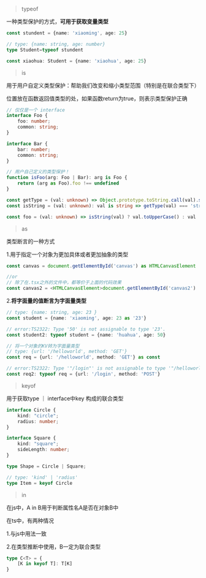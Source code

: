 > typeof

一种类型保护的方式，**可用于获取变量类型**

```ts
const stundent = {name: 'xiaoming', age: 25}

// type: {name: string, age: number}
type Student=typeof stundent

const xiaohua: Student = {name: 'xiaohua', age: 25}
```

> is

用于用户自定义类型保护：帮助我们改变和缩小类型范围（特别是在联合类型下）

位置放在函数返回值类型的处，如果函数return为true，则表示类型保护正确

```ts
// 仅仅是一个 interface
interface Foo {
    foo: number;
    common: string;
}

interface Bar {
    bar: number;
    common: string;
}

// 用户自己定义的类型保护！
function isFoo(arg: Foo | Bar): arg is Foo {
    return (arg as Foo).foo !== undefined
}

const getType = (val: unknown) => Object.prototype.toString.call(val).slice(8, -1).toLowerCase()
const isString = (val: unknown): val is string => getType(val) === 'string'

const foo = (val: unknown) => isString(val) ? val.toUpperCase() : val


```

> as

类型断言的一种方式

1.用于指定一个对象为更加具体或者更加抽象的类型

```ts
const canvas = document.getElementById('canvas') as HTMLCanvasElement

//or
// 除了在.tsx之外的文件中，都等价于上面的代码效果
const canvas2 = <HTMLCanvasElement>document.getElementById('canvas2')
```

2.**将字面量的值断言为字面量类型**

```ts
// type: {name: string, age: 23 }
const student = {name: 'xiaoming', age: 23 as '23'}

// error:TS2322: Type '50' is not assignable to type '23'.
const student2: typeof student = {name: 'huahua', age: 50}

// 将一个对象的KV转为字面量类型
// type: {url: '/helloworld', method: 'GET'}
const req = {url: '/helloworld', method: 'GET'} as const

// error:TS2322: Type '"/login"' is not assignable to type '"/helloworld"'.
const req2: typeof req = {url: '/login', method: 'POST'}
```

> keyof

用于获取type ｜ interface中key 构成的联合类型

```ts
interface Circle {
    kind: "circle";
    radius: number;
}

interface Square {
    kind: "square";
    sideLength: number;
}

type Shape = Circle | Square;

// type: 'kind' | 'radius'
type Item = keyof Circle

```

> in

在js中，A in B用于判断属性名A是否在对象B中

在ts中，有两种情况

1.与js中用法一致

2.在类型推断中使用，B一定为联合类型

```ts
type C<T> = {
    [K in keyof T]: T[K]
}
```

